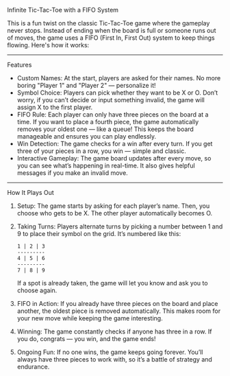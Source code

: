 Infinite Tic-Tac-Toe with a FIFO System

This is a fun twist on the classic Tic-Tac-Toe game where the gameplay never stops. Instead of ending when the board is full or someone runs out of moves, the game uses a FIFO (First In, First Out) system to keep things flowing. Here's how it works:

---

Features

- Custom Names: At the start, players are asked for their names. No more boring "Player 1" and "Player 2" — personalize it!
- Symbol Choice: Players can pick whether they want to be X or O. Don’t worry, if you can’t decide or input something invalid, the game will assign X to the first player.
- FIFO Rule: Each player can only have three pieces on the board at a time. If you want to place a fourth piece, the game automatically removes your oldest one — like a queue! This keeps the board manageable and ensures you can play endlessly.
- Win Detection: The game checks for a win after every turn. If you get three of your pieces in a row, you win — simple and classic.
- Interactive Gameplay: The game board updates after every move, so you can see what’s happening in real-time. It also gives helpful messages if you make an invalid move.

---

How It Plays Out

1. Setup: The game starts by asking for each player’s name. Then, you choose who gets to be X. The other player automatically becomes O.
2. Taking Turns: Players alternate turns by picking a number between 1 and 9 to place their symbol on the grid. It’s numbered like this:
   ```
   1 | 2 | 3
   ---------
   4 | 5 | 6
   ---------
   7 | 8 | 9
   ```

    If a spot is already taken, the game will let you know and ask you to choose again.
4. FIFO in Action: If you already have three pieces on the board and place another, the oldest piece is removed automatically. This makes room for your new move while keeping the game interesting.
5. Winning: The game constantly checks if anyone has three in a row. If you do, congrats — you win, and the game ends!
6. Ongoing Fun: If no one wins, the game keeps going forever. You’ll always have three pieces to work with, so it’s a battle of strategy and endurance.
